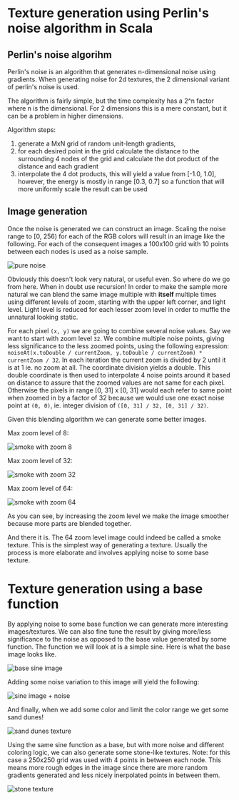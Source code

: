 # Texture generation using Perlin's noise algorithm in Scala

## Perlin's noise algorihm

Perlin's noise is an algorithm that generates n-dimensional noise using gradients. When generating noise for 2d textures, the 2 dimensional variant of perlin's noise is used.

The algorithm is fairly simple, but the time complexity has a 2^n factor where n is the dimensional. For 2 dimensions this is a mere constant, but it can be a problem in higher dimensions.

Algorithm steps:
  1. generate a MxN grid of random unit-length gradients, 
  2. for each desired point in the grid calculate the distance to the surrounding 4 nodes of the grid and calculate the dot product of the distance and each gradient
  3. interpolate the 4 dot products, this will yield a value from [-1.0, 1.0], however, the energy is mostly in range [0.3, 0.7] so a function that will more uniformly scale the result can be used

## Image generation

Once the noise is generated we can  construct an image. Scaling the noise range to [0, 256) for each of the RGB colors will result in an image like the following. For each of the consequent images a 100x100 grid with 10 points between each nodes is used as a noise sample.

![pure noise](images/noise_100_10.jpg)

Obviously this doesn't look very natural, or useful even. So where do we go from here. When in doubt use recursion! In order to make the sample more natural we can blend the same image multiple with **itself** multiple times using different levels of zoom, starting with the upper left corner, and light level. Light level is reduced for each lesser zoom level in order to muffle the unnatural looking static.

For each pixel `(x, y)` we are going to combine several noise values. Say we want to start with zoom level `32`. We combine multiple noise points, giving less significance to the less zoomed points, using the following expression: `noiseAt(x.toDouble / currentZoom, y.toDouble / currentZoom) * currentZoom / 32`. In each iteration the current zoom is divided by 2 until it is at 1 ie. no zoom at all. The coordinate division yields a double. This double coordinate is then used to interpolate 4 noise points around it based on distance to assure that the zoomed values are not same for each pixel. Otherwise the pixels in range [0, 31] x [0, 31] would each refer to same point when zoomed in by a factor of 32 because we would use one exact noise point at `(0, 0)`, ie. integer division of `([0, 31] / 32, [0, 31] / 32)`.

Given this blending algorithm we can generate some better images.

Max zoom level of 8:

![smoke with zoom 8](images/smoke_8.jpg)

Max zoom level of 32:

![smoke with zoom 32](images/smoke_32.jpg)

Max zoom level of 64:

![smoke with zoom 64](images/smoke_64.jpg)

As you can see, by increasing the zoom level we make the image smoother because more parts are blended together.

And there it is. The 64 zoom level image could indeed be called a smoke texture. This is the simplest way of generating a texture. Usually the process is more elaborate and involves applying noise to some base texture.

# Texture generation using a base function

By applying noise to some base function we can generate more interesting images/textures. We can also fine tune the result by giving more/less significance to the noise as opposed to the base value generated by some function. The function we will look at is a simple sine. Here is what the base image looks like.

![base sine image](images/sine_base.jpg)

Adding some noise variation to this image will yield the following:

![sine image + noise](images/sine_noise.jpg)

And finally, when we add some color and limit the color range we get some sand dunes!

![sand dunes texture](images/sand_dunes.jpg)

Using the same sine function as a base, but with more noise and different coloring logic, we can also generate some stone-like textures. Note: for this case a 250x250 grid was used with 4 points in between each node. This means more rough edges in the image since there are more random gradients generated and less nicely inerpolated points in between them.

![stone texture](images/stone_light.jpg)